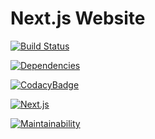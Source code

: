 # Next.js Website

[![Build Status](https://travis-ci.org/AndyIsCool5463/aicofficial.svg?branch=master)](https://travis-ci.org/AndyIsCool5463/aicofficial)

[![Dependencies](https://david-dm.org/AndyIsCool5463/aicofficial.svg)](https://david-dm.org/)

[![CodacyBadge](https://api.codacy.com/project/badge/Grade/6c2d7d751ccd4ed6956bdb2f299ecf18)](https://www.codacy.com/app/AndyIsCool5463/aicofficial?utm_source=github.com&utm_medium=referral&utm_content=AndyIsCool5463/aicofficial&utm_campaign=Badge_Grade)

[![Next.js](https://badge.fury.io/js/next.svg)](https://badge.fury.io/js/next)

[![Maintainability](https://api.codeclimate.com/v1/badges/1452949037a6cdd3932e/maintainability)](https://codeclimate.com/github/AndyIsCool5463/aicofficial/maintainability)
